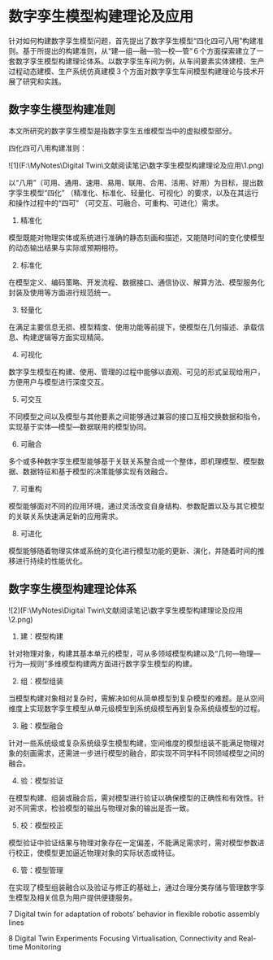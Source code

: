 # 数字孪生模型构建理论及应用

针对如何构建数字孪生模型问题，首先提出了数字孪生模型“四化四可八用”构建准则。基于所提出的构建准则，从“建—组—融—验—校—管”６个方面探索建立了一套数字孪生模型构建理论体系。以数字孪生车间为例，从车间要素实体建模、生产过程动态建模、生产系统仿真建模３个方面对数字孪生车间模型构建理论与技术开展了研究和实践。

## 数字孪生模型构建准则

本文所研究的数字孪生模型是指数字孪生五维模型当中的虚拟模型部分。

四化四可八用构建准则：

![1](F:\MyNotes\Digital Twin\文献阅读笔记\数字孪生模型构建理论及应用\1.png)

以“八用”（可用、通用、速用、易用、联用、合用、活用、好用）为目标，提出数字孪生模型“四化” （精准化、标准化、轻量化、可视化）的要求，以及在其运行和操作过程中的“四可” （可交互、可融合、可重构、可进化）需求。

1. 精准化

模型既能对物理实体或系统进行准确的静态刻画和描述，又能随时间的变化使模型的动态输出结果与实际或预期相符。

2. 标准化

在模型定义、编码策略、开发流程、数据接口、通信协议、解算方法、模型服务化封装及使用等方面进行规范统一。

3. 轻量化

在满足主要信息无损、模型精度、使用功能等前提下，使模型在几何描述、承载信息、构建逻辑等方面实现精简。

4. 可视化

数字孪生模型在构建、使用、管理的过程中能够以直观、可见的形式呈现给用户，方便用户与模型进行深度交互。

5. 可交互

不同模型之间以及模型与其他要素之间能够通过兼容的接口互相交换数据和指令，实现基于实体—模型—数据联用的模型协同。

6. 可融合

多个或多种数字孪生模型能够基于关联关系整合成一个整体，即机理模型、模型数据、数据特征和基于模型的决策能够实现有效融合。

7. 可重构

模型能够面对不同的应用环境，通过灵活改变自身结构、参数配置以及与其它模型的关联关系快速满足新的应用需求。

8. 可进化

模型能够随着物理实体或系统的变化进行模型功能的更新、演化，并随着时间的推移进行持续的性能优化。

## 数字孪生模型构建理论体系

![2](F:\MyNotes\Digital Twin\文献阅读笔记\数字孪生模型构建理论及应用\2.png)

1. 建：模型构建

针对物理对象，构建其基本单元的模型，可从多领域模型构建以及“几何—物理—行为—规则”多维模型构建两方面进行数字孪生模型的构建。

2. 组：模型组装

当模型构建对象相对复杂时，需解决如何从简单模型到复杂模型的难题。是从空间维度上实现数字孪生模型从单元级模型到系统级模型再到复杂系统级模型的过程。

3. 融：模型融合

针对一些系统级或复杂系统级孪生模型构建，空间维度的模型组装不能满足物理对象的刻画需求，还需进一步进行模型的融合，即实现不同学科不同领域模型之间的融合。

4. 验：模型验证

在模型构建、组装或融合后，需对模型进行验证以确保模型的正确性和有效性。针对不同需求，检验模型的输出与物理对象的输出是否一致。

5. 校：模型校正

模型验证中验证结果与物理对象存在一定偏差，不能满足需求时，需对模型参数进行校正，使模型更加逼近物理对象的实际状态或特征。

6. 管：模型管理

在实现了模型组装融合以及验证与修正的基础上，通过合理分类存储与管理数字孪生模型及相关信息为用户提供便捷服务。



7 Digital twin for adaptation of robots’ behavior in flexible robotic assembly lines

8 Digital Twin Experiments Focusing Virtualisation, Connectivity and Real-time Monitoring
